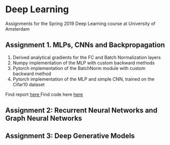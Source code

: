 # Deep Learning
Assignments for the Spring 2019 Deep Learning course at University of Amsterdam

## Assignment 1. MLPs, CNNs and Backpropagation
1. Derived analytical gradients for the FC and Batch Normalization layers
2. Numpy implementation of the MLP with custom backward methods 
3. Pytorch implementation of the BatchNorm module with custom backward method
4. Pytorch implementation of the MLP and simple CNN, trained on the Cifar10 dataset


Find report [here ](https://github.com/vovamedentsiy/Deep-Learning/blob/main/medentsiy_assignment1/DL_assignment1.pdf)
Find code here [here ](https://github.com/vovamedentsiy/Deep-Learning/tree/main/medentsiy_assignment1/code)
## Assignment 2: Recurrent Neural Networks and Graph Neural Networks
## Assignment 3: Deep Generative Models
